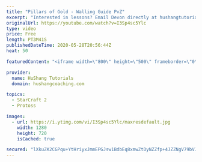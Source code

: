 ```yaml
---
title: "Pillars of Gold - Walling Guide PvZ"
excerpt: "Interested in lessons? Email Devon directly at hushangtutorials@outlook.com ------------------------------------------------------------------------------------------------------- Want to support HuShang Tutorials directly? Patreon is a website where you can contribute a monthly donation that will help"
originalUrl: https://youtube.com/watch?v=I3Sp4sc5Ylc
type: video
price: Free
length: PT3M41S
publishedDateTime: 2020-05-28T20:56:44Z
heat: 50

featuredContent: "<iframe width=\"800\" height=\"500\" frameborder=\"0\" src=\"https://www.youtube.com/embed/I3Sp4sc5Ylc\" allow=\"accelerometer; autoplay; encrypted-media; gyroscope; picture-in-picture\" allowfullscreen></iframe>"

provider:
  name: HuShang Tutorials
  domain: hushangcoaching.com

topics:
  - StarCraft 2
  - Protoss

images:
  - url: https://i.ytimg.com/vi/I3Sp4sc5Ylc/maxresdefault.jpg
    width: 1280
    height: 720
    isCached: true

secured: "lXkuZK2CGPqu+YtHriyxJmmEPGJsw1BdbEq8xmwZtDyNZZfp+4JZZNgV79bVJr45CCwNm18PrYopY/OpkuV7CJlc+DxPv900aRT/f+YlpjVSVT6MEn13l4WUyimFtZKyZ5hQoW8dGPCjgXeaXSd3K36NZHl71wqq9tBXSiCMg/ZCPvm7XPkJ7RmGzGtrL5gbyHgRMpJ0p7ibBFGTvqwpGPLJ1jFevOQGEOlG19OGZyto3S2dH3+sagW/xLGaXkQiPhkF2X4eVe7lZjXy5ql0Z8gbyBYBFrIEaI04FN/BA3dnmasBuS4pBF+3NjyoCy5uLBJ7TP6ElYF7FAuNSDaxWA6M55dty6nwMNEVLkv8WTuR+Yg7fOeEHOKdC3VNsIYgX9Tq7/FuOxggcvqoKGyVDGCzOaXLrSVP+1Ba8OPpTNQ=;PJBOC8ykE8hHLrze6NUdIg=="
---
```



